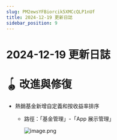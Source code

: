 ```yaml
---
slug: PM2ewsYFBiorcik5XMCcQLP1nUf
title: 2024-12-19 更新日誌
sidebar_position: 9
---
```



# 2024-12-19 更新日誌


# 🪀 改進與修復

- 熱銷基金新增自定義和按收益率排序
    - 路徑：「基金管理」-「App 展示管理」

        ![image.png](/assets/eb3583cd2759be83dad81a06a4878e6d.png)

